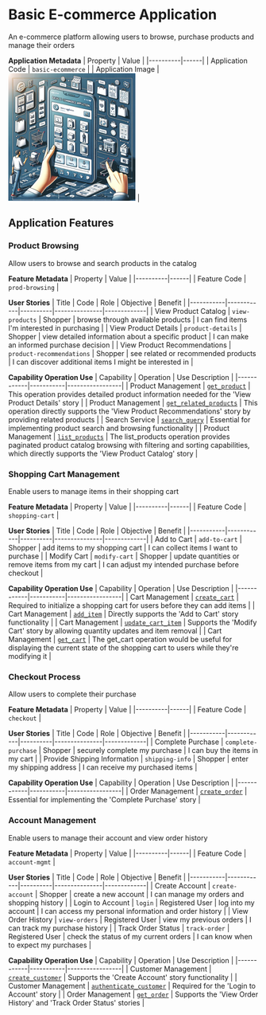 # Basic E-commerce Application
An e-commerce platform allowing users to browse, purchase products and manage their orders

**Application Metadata**
| Property | Value |
|----------|------|
| Application Code | `basic-ecommerce` |
| Application Image | ![Basic E-commerce Application Application Square Image](./images/basic-ecommerce_small.png) |

## Application Features


### Product Browsing
Allow users to browse and search products in the catalog

**Feature Metadata**
| Property | Value |
|----------|------|
| Feature Code | `prod-browsing` |

**User Stories**
| Title | Code | Role | Objective | Benefit |
|-----------|------------|----------|---------------|-------------|
| View Product Catalog | `view-products` | Shopper | browse through available products | I can find items I'm interested in purchasing |
| View Product Details | `product-details` | Shopper | view detailed information about a specific product | I can make an informed purchase decision |
| View Product Recommendations | `product-recommendations` | Shopper | see related or recommended products | I can discover additional items I might be interested in |

**Capability Operation Use**
| Capability | Operation | Use Description |
|------------|-----------|-----------------|
| Product Management | [`get_product`](../../capability/product-management#get_product) | This operation provides detailed product information needed for the 'View Product Details' story |
| Product Management | [`get_related_products`](../../capability/product-management#get_related_products) | This operation directly supports the 'View Product Recommendations' story by providing related products |
| Search Service | [`search_query`](../../capability/search_service#search_query) | Essential for implementing product search and browsing functionality |
| Product Management | [`list_products`](../../capability/product-management#list_products) | The list_products operation provides paginated product catalog browsing with filtering and sorting capabilities, which directly supports the 'View Product Catalog' story |


### Shopping Cart Management
Enable users to manage items in their shopping cart

**Feature Metadata**
| Property | Value |
|----------|------|
| Feature Code | `shopping-cart` |

**User Stories**
| Title | Code | Role | Objective | Benefit |
|-----------|------------|----------|---------------|-------------|
| Add to Cart | `add-to-cart` | Shopper | add items to my shopping cart | I can collect items I want to purchase |
| Modify Cart | `modify-cart` | Shopper | update quantities or remove items from my cart | I can adjust my intended purchase before checkout |

**Capability Operation Use**
| Capability | Operation | Use Description |
|------------|-----------|-----------------|
| Cart Management | [`create_cart`](../../capability/cart-management#create_cart) | Required to initialize a shopping cart for users before they can add items |
| Cart Management | [`add_item`](../../capability/cart-management#add_item) | Directly supports the 'Add to Cart' story functionality |
| Cart Management | [`update_cart_item`](../../capability/cart-management#update_cart_item) | Supports the 'Modify Cart' story by allowing quantity updates and item removal |
| Cart Management | [`get_cart`](../../capability/cart-management#get_cart) | The get_cart operation would be useful for displaying the current state of the shopping cart to users while they're modifying it |


### Checkout Process
Allow users to complete their purchase

**Feature Metadata**
| Property | Value |
|----------|------|
| Feature Code | `checkout` |

**User Stories**
| Title | Code | Role | Objective | Benefit |
|-----------|------------|----------|---------------|-------------|
| Complete Purchase | `complete-purchase` | Shopper | securely complete my purchase | I can buy the items in my cart |
| Provide Shipping Information | `shipping-info` | Shopper | enter my shipping address | I can receive my purchased items |

**Capability Operation Use**
| Capability | Operation | Use Description |
|------------|-----------|-----------------|
| Order Management | [`create_order`](../../capability/order-management#create_order) | Essential for implementing the 'Complete Purchase' story |


### Account Management
Enable users to manage their account and view order history

**Feature Metadata**
| Property | Value |
|----------|------|
| Feature Code | `account-mgmt` |

**User Stories**
| Title | Code | Role | Objective | Benefit |
|-----------|------------|----------|---------------|-------------|
| Create Account | `create-account` | Shopper | create a new account | I can manage my orders and shopping history |
| Login to Account | `login` | Registered User | log into my account | I can access my personal information and order history |
| View Order History | `view-orders` | Registered User | view my previous orders | I can track my purchase history |
| Track Order Status | `track-order` | Registered User | check the status of my current orders | I can know when to expect my purchases |

**Capability Operation Use**
| Capability | Operation | Use Description |
|------------|-----------|-----------------|
| Customer Management | [`create_customer`](../../capability/customer-management#create_customer) | Supports the 'Create Account' story functionality |
| Customer Management | [`authenticate_customer`](../../capability/customer-management#authenticate_customer) | Required for the 'Login to Account' story |
| Order Management | [`get_order`](../../capability/order-management#get_order) | Supports the 'View Order History' and 'Track Order Status' stories |

